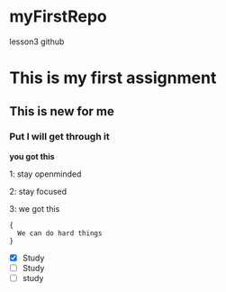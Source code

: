# myFirstRepo
lesson3 github

# This is my first assignment 
## This is new for me 
### Put I will get through it 

**you got this** 
 
1: stay openminded

2: stay focused

3: we got this


```
{
  We can do hard things
}
```

- [x] Study
- [ ] Study
- [ ] study
